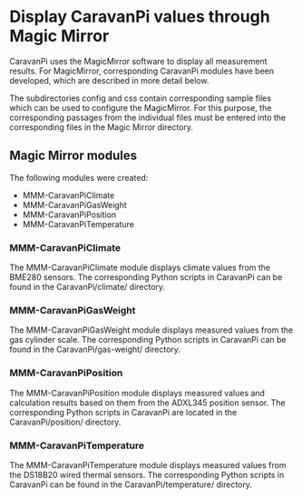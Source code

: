 # Display CaravanPi values through Magic Mirror
CaravanPi uses the MagicMirror software to display all measurement results. For MagicMirror, corresponding CaravanPi modules have been developed, which are described in more detail below. 

The subdirectories config and css contain corresponding sample files which can be used to configure the MagicMirror. For this purpose, the corresponding passages from the individual files must be entered into the corresponding files in the Magic Mirror directory. 

## Magic Mirror modules
The following modules were created:

- MMM-CaravanPiClimate
- MMM-CaravanPiGasWeight
- MMM-CaravanPiPosition
- MMM-CaravanPiTemperature

### MMM-CaravanPiClimate
The MMM-CaravanPiClimate module displays climate values from the BME280 sensors. The corresponding Python scripts in CaravanPi can be found in the CaravanPi/climate/ directory.

### MMM-CaravanPiGasWeight
The MMM-CaravanPiGasWeight module displays measured values from the gas cylinder scale. The corresponding Python scripts in CaravanPi can be found in the CaravanPi/gas-weight/ directory.

### MMM-CaravanPiPosition
The MMM-CaravanPiPosition module displays measured values and calculation results based on them from the ADXL345 position sensor. The corresponding Python scripts in CaravanPi are located in the CaravanPi/position/ directory.

### MMM-CaravanPiTemperature
The MMM-CaravanPiTemperature module displays measured values from the DS18B20 wired thermal sensors. The corresponding Python scripts in CaravanPi can be found in the CaravanPi/temperature/ directory.
